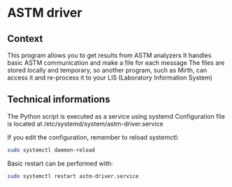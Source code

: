 # ASTM driver

## Context

This program allows you to get results from ASTM analyzers
It handles basic ASTM communication and make a file for each message
The files are stored locally and temporary, so another program, such as Mirth, can access it and re-process it to your LIS (Laboratory Information System)

## Technical informations

The Python script is executed as a service using systemd
Configuration file is located at /etc/systemd/system/astm-driver.service

If you edit the configuration, remember to reload systemctl:

```bash
sudo systemctl daemon-reload
```

Basic restart can be performed with:

```bash
sudo systemctl restart astm-driver.service
```
